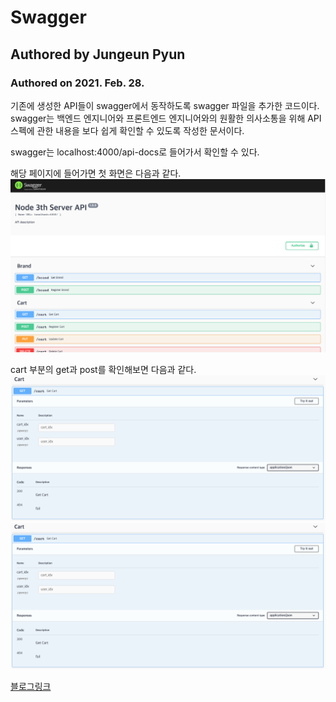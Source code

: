 # Swagger
## Authored by Jungeun Pyun
### Authored on 2021. Feb. 28.

기존에 생성한 API들이 swagger에서 동작하도록 swagger 파일을 추가한 코드이다.
swagger는 백엔드 엔지니어와 프론트엔드 엔지니어와의 원활한 의사소통을 위해 API 스펙에 관한 내용을 보다 쉽게 확인할 수 있도록 작성한 문서이다.

swagger는 localhost:4000/api-docs로 들어가서 확인할 수 있다.

해당 페이지에 들어가면 첫 화면은 다음과 같다.         
![alt text](https://github.com/Jungeun-Pyun/Swagger/blob/main/images/swaggermain.png)
         
cart 부분의 get과 post를 확인해보면 다음과 같다.         
![image info](./images/swaggerget.png)         
![image info](./images/swaggerget.png)


[블로그링크](https://jungeunpyun.tistory.com/35) 